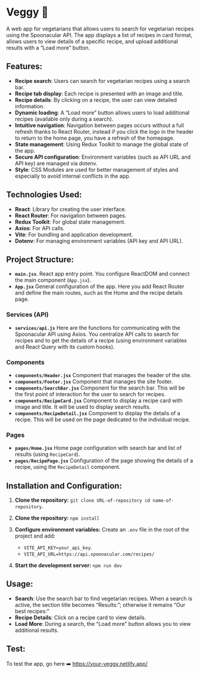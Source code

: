 # Veggy 🌿

A web app for vegetarians that allows users to search for vegetarian recipes using the Spoonacular API. The app displays a list of recipes in card format, allows users to view details of a specific recipe, and upload additional results with a “Load more” button.

## Features:

- **Recipe search**: Users can search for vegetarian recipes using a search bar.
- **Recipe tab display**: Each recipe is presented with an image and title.
- **Recipe details**: By clicking on a recipe, the user can view detailed information.
- **Dynamic loading**: A “Load more” button allows users to load additional recipes (available only during a search).
- **Intuitive navigation**: Navigation between pages occurs without a full refresh thanks to React Router, instead if you click the logo in the header to return to the home page, you have a refresh of the homepage.
- **State management**: Using Redux Toolkit to manage the global state of the app.
- **Secure API configuration**: Environment variables (such as API URL and API key) are managed via dotenv.
- **Style**: CSS Modules are used for better management of styles and especially to avoid internal conflicts in the app.

## Technologies Used:

- **React**: Library for creating the user interface.
- **React Router**: For navigation between pages.
- **Redux Toolkit**: For global state management.
- **Axios**: For API calls.
- **Vite**: For bundling and application development.
- **Dotenv**: For managing environment variables (API key and API URL).

## Project Structure:

- **`main.jsx`**.
  React app entry point. You configure ReactDOM and connect the main component (`App.jsx`).
- **`App.jsx`**
  General configuration of the app. Here you add React Router and define the main routes, such as the Home and the recipe details page.

### Services (API)

- **`services/api.js`**
  Here are the functions for communicating with the Spoonacular API using Axios. You centralize API calls to search for recipes and to get the details of a recipe (using environment variables and React Query with its custom hooks).

### Components

- **`components/Header.jsx`**
  Component that manages the header of the site.
- **`components/Footer.jsx`**
  Component that manages the site footer.
- **`components/SearchBar.jsx`**
  Component for the search bar. This will be the first point of interaction for the user to search for recipes.
- **`components/RecipeCard.jsx`**
  Component to display a recipe card with image and title. It will be used to display search results.
- **`components/RecipeDetail.jsx`**
  Component to display the details of a recipe. This will be used on the page dedicated to the individual recipe.

### Pages

- **`pages/Home.jsx`**
  Home page configuration with search bar and list of results (using `RecipeCard`).
- **`pages/RecipePage.jsx`**
  Configuration of the page showing the details of a recipe, using the `RecipeDetail` component.

## Installation and Configuration:

1. **Clone the repository:**
   `git clone URL-of-repository cd name-of-repository`.

2. **Clone the repository:**
   `npm install`

3. **Configure environment variables:**
   Create an `.env` file in the root of the project and add:

   - `VITE_API_KEY=your_api_key`.
   - `VITE_API_URL=https://api.spoonacular.com/recipes/`

4. **Start the development server:**
   `npm run dev`

## Usage:

- **Search**: Use the search bar to find vegetarian recipes. When a search is active, the section title becomes “Results:”; otherwise it remains “Our best recipes:”
- **Recipe Details**: Click on a recipe card to view details.
- **Load More**: During a search, the “Load more” button allows you to view additional results.

## Test:

To test the app, go here ➡️ https://your-veggy.netlify.app/
